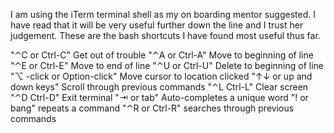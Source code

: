 I am using the iTerm terminal shell as my on boarding mentor suggested. I have read that it will be very useful further down the line and I trust her judgement. These are the bash shortcuts I have found most useful thus far.

"⌃C or Ctrl-C"	Get out of trouble
"⌃A or Ctrl-A"	Move to beginning of line
"⌃E or Ctrl-E"	Move to end of line
"⌃U or Ctrl-U"	Delete to beginning of line
"⌥ -click or Option-click"	Move cursor to location clicked
"↑↓ or up and down keys"	Scroll through previous commands
"⌃L Ctrl-L"	Clear screen
"⌃D Ctrl-D"	Exit terminal
"⇥ or tab" Auto-completes a unique word
"! or bang" repeats a command
"⌃R or Ctrl-R" searches through previous commands
